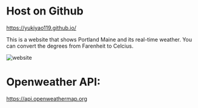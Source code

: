 # Host on Github
https://yukiyao119.github.io/

This is a website that shows Portland Maine and its real-time weather. You can convert the degrees from Farenheit to Celcius.

![website](demo/demo.gif)

# Openweather API:
https://api.openweathermap.org

